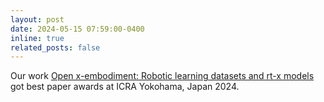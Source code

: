 ```yaml
---
layout: post
date: 2024-05-15 07:59:00-0400
inline: true
related_posts: false
---
```


Our work [Open x-embodiment: Robotic learning datasets and rt-x models](https://arxiv.org/abs/YOUR_PAPER_ID) got best paper awards at ICRA Yokohama, Japan 2024. 